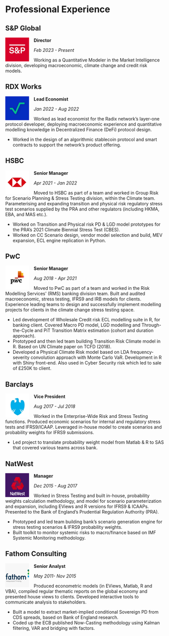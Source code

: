 # Professional Experience

## S&P Global
<style>img {width: 75px;height: 75px;margin-right: 15px;float: left;}</style>
![](LOGOS/SPG.jpeg)
<div><p><b>Director</b></p><p><i>Feb 2023 - Present</i></p></div>

Working as a Quantitative Modeler in the Market Intelligence division, developing macroeconomic, climate change and credit risk models.

## RDX Works
<style>img {width: 75px;height: 75px;margin-right: 15px;float: left;}</style>
![](LOGOS/RDX.jpeg)
<div><p><b>Lead Economist</b></p><p><i>Jan 2022 - Aug 2022</i></p></div>

Worked as lead economist for the Radix network’s layer-one protocol developer, deploying macroeconomic experience and quantitative modelling knowledge in Decentralized Finance (DeFi) protocol design.

- Worked in the design of an algorithmic stablecoin protocol and smart contracts to support the network’s product offering.

## HSBC
<style>img {width: 75px;height: 75px;margin-right: 15px;float: left;}</style>
![](LOGOS/HSBC.jpg)
<div><p><b>Senior Manager</b></p><p><i>Apr 2021 - Jan 2022</i></p></div>

Moved to HSBC as part of a team and worked in Group Risk for Scenario Planning & Stress Testing division, within the Climate team. Parameterising and expanding transition and physical risk regulatory stress test scenarios supplied by the PRA and other regulators (including HKMA, EBA, and MAS etc.).

- Worked on Transition and Physical risk PD & LGD model prototypes for the PRA’s 2021 Climate Biennial Stress Test (CBES).
- Worked on CC Scenario design, vendor model selection and build, MEV expansion, ECL engine replication in Python.

## PwC
<style>img {width: 75px;height: 75px;margin-right: 15px;float: left;}</style>
![](LOGOS/PwC.jpg)
<div><p><b>Senior Manager</b></p><p><i>Aug 2018 - Apr 2021</i></p></div>

Moved to PwC as part of a team and worked in the Risk Modelling Services' (RMS) banking division team. Built and audited macroeconomic, stress testing, IFRS9 and IRB models for clients. Experience leading teams to design and successfully implement modelling projects for clients in the climate change stress testing space.

- Led development of Wholesale Credit risk ECL modelling suite in R, for banking client. Covered Macro PD model, LGD modelling and Through-the-Cycle and PiT Transition Matrix estimation (cohort and duration approach).
- Prototyped and then led team building Transition Risk Climate model in R. Based on UN Climate paper on TCFD (2018).
- Developed a Physical Climate Risk model based on LDA frequency-severity convolution approach with Monte Carlo VaR. Development in R with Shiny front-end. Also used in Cyber Security risk which led to sale of £250K to client.

## Barclays
<style>img {width: 75px;height: 75px;margin-right: 15px;float: left;}</style>
![](LOGOS/BRL.jpg)
<div><p><b>Vice President</b></p><p><i>Aug 2017 - Jul 2018</i></p></div>

Worked in the Enterprise-Wide Risk and Stress Testing functions. Produced economic scenarios for internal and regulatory stress tests and IFRS9/ICAAP. Leveraged in-house model to create scenarios and probability weights for IFRS9 submissions.

- Led project to translate probability weight model from Matlab & R to SAS that covered various teams across bank.

## NatWest
<style>img {width: 75px;height: 75px;margin-right: 15px;float: left;}</style>
![](LOGOS/NW.jpg)
<div><p><b>Manager</b></p><p><i>Dec 2015 - Aug 2017</i></p></div>

Worked in Stress Testing and built in-house, probability weights calculation methodology, and model for scenario parameterization and expansion, including EViews and R versions for IFRS9 & ICAAPs. Presented to the Bank of England’s Prudential Regulation Authority (PRA).

- Prototyped and led team building bank’s scenario generation engine for stress testing scenarios & IFRS9 probability weights.
- Built toolkit to monitor systemic risks to macro/finance based on IMF Systemic Monitoring methodology.

## Fathom Consulting
<style>img {width: 75px;height: 75px;margin-right: 15px;float: left;}</style>
![](LOGOS/FTH.jpg)
<div><p><b>Senior Analyst</b></p><p><i>May 2011- Nov 2015</i></p></div>

Produced econometric models (in EViews, Matlab, R and VBA), compiled regular thematic reports on the global economy and presented house views to clients. Developed interactive tools to communicate analysis to stakeholders.

- Built a model to extract market-implied conditional Sovereign PD from CDS spreads, based on Bank of England research.
- Coded up the ECB published Now-Casting methodology using Kalman filtering, VAR and bridging with factors.
